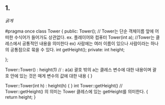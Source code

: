## 1.
*굵게*


#pragma once
class Tower
{
public:
	Tower(); // Tower는 단순 객체이름 앞에 어떠한 수식어가 들어가도 상관없다. ex. 플레이어와 컴퓨터
	Tower(int a);  //Tower는 클레스에서 공통적인 내용을 의미한다 ex) 사람에는 여러 이름이 있으나 사람이라는 하나의 공통점으로 묶을 수 있다.
	int getHeight();
private:
	int height;

};

Tower::Tower() : height(1)      // : a(a) 괄호 밖의 a는 클레스 변수에 대한 내용이며 괄호 안에 있는 것은 매게 변수의 값에 대한 내용
{
}

Tower::Tower(int h) : height(h)
{
}
int Tower::getHeight()       // Tower::getHeight() 의 의미는 Tower 클레스에 있는 getHeight를 의미한다.
{
	return height;
}
